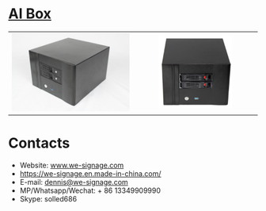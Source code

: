 # [AI Box](./specification/nas-3588.jpg)


<p align = "center">
    <table>
        <tr>
            <td width="50%">
                <img src="./img/nas-1.jpg"/>
            <td>
            <td width="32%">
                <img src="./img/nas-2.jpg"/>
            <td>
        </tr>
    </table>
</p>

# Contacts

- Website: www.we-signage.com
- https://we-signage.en.made-in-china.com/
- E-mail: dennis@we-signage.com
- MP/Whatsapp/Wechat: + 86 13349909990
- Skype: solled686
